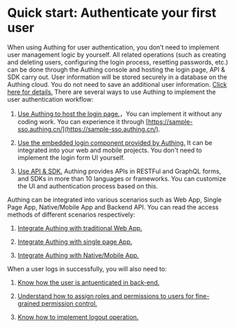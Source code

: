 # Quick start: Authenticate your first user

<LastUpdated/>

When using Authing for user authentication, you don’t need to implement user management logic by yourself. All related operations (such as creating and deleting users, configuring the login process, resetting passwords, etc.) can be done through the Authing console and hosting the login page, API & SDK carry out. User information will be stored securely in a database on the Authing cloud. You do not need to save an additional user information. [Click here for details.](/guides/faqs/how-to-join-authing-user-with-your-business-data.md)
There are several ways to use Authing to implement the user authentication workflow:

1. [Use Authing to host the login page.](./use-hosted-login-page.md)，You can implement it without any coding work. You can experience it through [https://sample-sso.authing.cn/](https://sample-sso.authing.cn/).

2. [Use the embedded login component provided by Authing.](./use-embeded-login-component/) It can be integrated into your web and mobile projects. You don't need to implement the login form UI yourself.

3. [Use API & SDK.](./use-api-sdk/) Authing provides APIs in RESTFul and GraphQL forms, and SDKs in more than 10 languages or frameworks. You can customize the UI and authentication process based on this.

Authing can be integrated into various scenarios such as Web App, Single Page App, Native/Mobile App and Backend API. You can read the access methods of different scenarios respectively:

1. [Integrate Authing with traditional Web App.](../platform-guide/integrate-with-regular-web-app.md)

2. [Integrate Authing with single page App.](../platform-guide/integrate-with-spa.md)

3. [Integrate Authing with Native/Mobile App.](../platform-guide/integrate-with-mobile-app.md)

When a user logs in successfully, you will also need to:

1. [Know how the user is antuenticated in back-end.](./how-to-validate-user-token.md)

2. [Understand how to assign roles and permissions to users for fine-grained permission control.](./how-to-implement-access-control.md)

3. [Know how to implement logout operation.](./how-to-logout-user.md)
